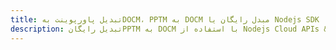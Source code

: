 ---title: تبدیل پاورپوینت بهDOCM، PPTM به DOCM مبدل رایگان یا Nodejs SDKdescription: تبدیل رایگانPPTM به DOCM با استفاده از Nodejs Cloud APIs & SDK. همچنین اسناد Microsoft PowerPoint را در Cloud ایجاد، ویرایش و رندر کنید.---